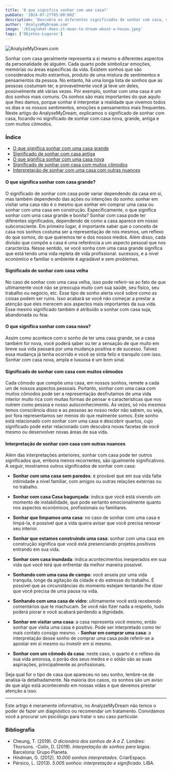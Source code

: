 ```yaml
---
title: 'O que significa sonhar com uma casa?'
pubDate: '2024-07-27T05:00:00Z'
description: 'Descubra os diferentes significados de sonhar com casa, desde casas grandes e novas até casas antigas com muitos cômodos, e como interpretar esses sonhos.'
author: 'AnalyzeMyDream.com'
image: '/blog/what-does-it-mean-to-dream-about-a-house.jpeg'
tags: ['Objetos-Lugares']
---
```


![AnalyzeMyDream.com](/blog/what-does-it-mean-to-dream-about-a-house.jpeg)

Sonhar com casa geralmente representa a si mesmo e diferentes aspectos da personalidade de alguém. Cada quarto pode simbolizar emoções, memórias ou áreas específicas da vida. Existem sonhos que são considerados muito estranhos, produto de uma mistura de sentimentos e pensamentos da pessoa. No entanto, há uma longa lista de sonhos que as pessoas costumam ter, e provavelmente você já teve um deles, possivelmente até várias vezes. Por exemplo, sonhar com uma casa é um dos sonhos mais comuns. 
Os sonhos são mais importantes do que aquilo que lhes damos, porque sonhar é interpretar a realidade que vivemos todos os dias e os nossos sentimentos, emoções e pensamentos mais frequentes. Neste artigo do AnalyseMyDream, explicamos o 
significado de sonhar com casa, focando no significado de sonhar com casa nova, grande, antiga e com muitos cômodos. 

### Índice

- [O que significa sonhar com uma casa grande](#o-que-significa-sonhar-com-uma-casa-grande)
- [Significado de sonhar com casa antiga](#significado-de-sonhar-com-casa-antiga)
- [O que significa sonhar com uma casa nova](#o-que-significa-sonhar-com-uma-casa-nova)
- [Significado de sonhar com casa com muitos cômodos](#significado-de-sonhar-com-casa-com-muitos-quartos)
- [Interpretação de sonhar com uma casa com outras nuances](#interpretação-de-sonhar-com-uma-casa-com-outras-nuances)

#### O que significa sonhar com casa grande?

O significado de sonhar com casa pode variar dependendo da casa em si, mas também dependendo das ações ou intenções do sonho: sonhar em visitar uma casa não é o mesmo que sonhar em comprar uma casa ou sonhar com uma casa em construção. 
Especificamente, o que significa sonhar com uma casa grande e bonita? Sonhar com casa pode ter diferentes significados, dependendo de como a casa aparece em nosso subconsciente. Em primeiro lugar, é importante saber que o conceito de casa nos sonhos costuma ser 
a representação de nós mesmos, um reflexo do que somos, do que queremos ter e dos nossos medos. Além disso, cada divisão que compõe a casa é uma referência a um aspecto pessoal que nos caracteriza. 
Nesse sentido, se você sonha com uma casa grande significa que está tendo uma vida repleta de vida profissional.
sucessos, e a nível económico e familiar o ambiente é agradável e sem problemas. 

#### Significado de sonhar com casa velha

No caso de sonhar com uma casa velha, isso pode referir-se ao fato de que ultimamente você não se preocupa muito com sua saúde, seu físico, seu trabalho ou negócio, etc. Esse tipo de sonho alerta você sobre como as coisas podem ser ruins. Isso acabará se você não começar a prestar a atenção que eles merecem aos aspectos mais importantes da sua vida. Esse mesmo significado também é atribuído a sonhar com casa suja, abandonada ou feia.

#### O que significa sonhar com casa nova?

Assim como acontece com o sonho de ter uma casa grande, se a casa também for nova, você poderá saber ou ter a sensação de que muito em breve sua vida passará por uma mudança positiva e de sucesso. Talvez essa mudança já tenha ocorrido e você se sinta feliz e tranquilo com isso. Sonhar com casa nova, ampla e luxuosa é um bom sinal.

#### Significado de sonhar com casa com muitos cômodos

Cada cômodo que compõe uma casa, em nossos sonhos, remete a cada um de nossos aspectos pessoais. Portanto, sonhar com uma casa com muitos cômodos pode ser a representação
desfrutamos de uma vida interior muito rica
com muitas formas de pensar e características que nos nutrem como pessoa e nosso autoconhecimento. Às vezes, só nós mesmos temos consciência disso e as pessoas ao nosso redor não sabem, ou seja, por fora representamos ser menos do que realmente somos.
Este sonho está relacionado com sonhar com uma casa e descobrir quartos, cujo significado pode estar relacionado com
descubra novas facetas de você mesmo
ou desenvolver novas áreas de sua vida.

#### Interpretação de sonhar com casa com outras nuances

Além das interpretações anteriores, sonhar com casa pode ter outros significados que, embora menos recorrentes, são igualmente significativos. A seguir, mostramos outros significados de sonhar com casa:
- **Sonhar com uma casa sem paredes**: é provável que em sua vida falte intimidade a nível familiar, com amigos ou outras relações externas ou no trabalho.
- **Sonhar com casa Casa bagunçada**: indica que você está vivendo um momento de instabilidade, que pode sertanto emocionalmente quanto nos aspectos econômicos, profissionais ou familiares.
- **Sonhar que limpamos uma casa**: no caso de sonhar com uma casa e limpá-la, é possível que a vida queira avisar que você precisa renovar seu interior. 

- **Sonhar que estamos construindo uma casa**: sonhar com uma casa em construção significa que você está presenciando projetos positivos entrando em sua vida.
- **Sonhar com casa inundada**: indica acontecimentos inesperados em sua vida que você terá que enfrentar da melhor maneira possível.
- **Sonhando com uma casa de campo**: você anseia por uma vida tranquila, longe da agitação da cidade e do estresse do trabalho. É possível que as circunstâncias do momento estejam tentando lhe dizer que você precisa de uma pausa na vida.
- **Sonhando com uma casa de vidro**: ultimamente você está recebendo comentários que te machucam. Se você não fizer nada a respeito, tudo poderá piorar e você acabará perdendo a dignidade.
- **Sonhar em visitar uma casa**: a casa representa você mesmo, então sonhar que visita uma casa é positivo. Pode ser interpretado como ter mais contato consigo mesmo. - **Sonhar em comprar uma casa**: a interpretação desse sonho de comprar uma casa pode referir-se a apostar em si mesmo ou investir em si mesmo. 

- **Sonhar com um cômodo da casa**: neste caso, o quarto é o reflexo da sua vida amorosa, o porão dos seus medos e o sótão são as suas aspirações, principalmente as profissionais.

Seja qual for o tipo de casa que apareceu no seu sonho, lembre-se de analisá-la detalhadamente. Na maioria dos casos, os sonhos são um aviso de que algo está acontecendo em nossas vidas e que devemos prestar atenção a isso.

---

Este artigo é meramente informativo, no AnalyzeMyDream não temos o poder de fazer um diagnóstico ou recomendar um tratamento. Convidamos você a procurar um psicólogo para tratar o seu caso particular.

### Bibliografia

- Cheung, T. (2019). *O dicionário dos sonhos de A a Z*. Londres: Thorsons.
-Colin, D. (2019). *Interpretação de sonhos para leigos*. Barcelona: Grupo Planeta.
- Hindman, G. (2012). *10.000 sonhos interpretados*. CriarEspaço.
- Pérsico, L. (2013). *5.005 sonhos: interpretação e significado*. LIBA.